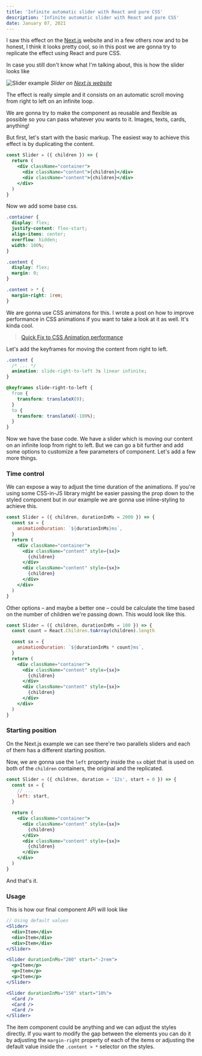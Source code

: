 ```yaml
---
title: 'Infinite automatic slider with React and pure CSS'
description: 'Infinite automatic slider with React and pure CSS'
date: January 07, 2021
---
```


I saw this effect on the [Next.js](https://nextjs.org/) website and in a few others now and to be honest, I think it looks pretty cool, so in this post we are gonna try to replicate the effect using React and pure CSS.

In case you still don't know what I'm talking about, this is how the slider looks like

![Slider example](https://res.cloudinary.com/dliiwavlg/image/upload/v1615160247/slider_twjtwo.gif)
_Slider on [Next.js website](https://nextjs.org/)_

The effect is really simple and it consists on an automatic scroll moving from right to left on an infinite loop.

We are gonna try to make the component as reusable and flexible as possible so you can pass whatever you wants to it. Images, texts, cards, anything!

But first, let's start with the basic markup. The easiest way to achieve this effect is by duplicating the content.

```jsx
const Slider = ({ children }) => {
  return (
    <div className="container">
      <div className="content">{children}</div>
      <div className="content">{children}</div>
    </div>
  )
}
```

Now we add some base css.

```css
.container {
  display: flex;
  justify-content: flex-start;
  align-items: center;
  overflow: hidden;
  width: 100%;
}

.content {
  display: flex;
  margin: 0;
}

.content > * {
  margin-right: 1rem;
}
```

We are gonna use CSS animatons for this. I wrote a post on how to improve performance in CSS animations if you want to take a look at it as well. It's kinda cool.

> [Quick Fix to CSS Animation performance](https://edgarlr.com/articles/quick-fix-to-css-animation-performance)

Let's add the keyframes for moving the content from right to left.

```css
.content {
  /* ... */
  animation: slide-right-to-left 3s linear infinite;
}

@keyframes slide-right-to-left {
  from {
    transform: translateX(0);
  }
  to {
    transform: translateX(-100%);
  }
}
```

Now we have the base code. We have a slider which is moving our content on an infinite loop from right to left. But we can go a bit further and add some options to customize a few parameters of component. Let's add a few more things.

### Time control

We can expose a way to adjust the time duration of the animations. If you're using some CSS-in-JS library might be easier passing the prop down to the styled component but in our example we are gonna use inline-styling to achieve this.

```jsx
const Slider = ({ children, durationInMs = 2000 }) => {
  const sx = {
    animationDuration: `${durationInMs}ms`,
  }
  return (
    <div className="container">
      <div className="content" style={sx}>
        {children}
      </div>
      <div className="content" style={sx}>
        {children}
      </div>
    </div>
  )
}
```

Other options – and maybe a better one – could be calculate the time based on the number of children we're passing down. This would look like this.

```jsx
const Slider = ({ children, durationInMs = 100 }) => {
  const count = React.Children.toArray(children).length

  const sx = {
    animationDuration: `${durationInMs * count}ms`,
  }
  return (
    <div className="container">
      <div className="content" style={sx}>
        {children}
      </div>
      <div className="content" style={sx}>
        {children}
      </div>
    </div>
  )
}
```

### Starting position

On the Next.js example we can see there're two parallels sliders and each of them has a different starting position.

Now, we are gonna use the `left` property inside the `sx` objet that is used on both of the `children` containers, the original and the replicated.

```jsx
const Slider = ({ children, duration = '12s', start = 0 }) => {
  const sx = {
    // ...
    left: start,
  }

  return (
    <div className="container">
      <div className="content" style={sx}>
        {children}
      </div>
      <div className="content" style={sx}>
        {children}
      </div>
    </div>
  )
}
```

And that's it.

### Usage

This is how our final component API will look like

```jsx
// Using default values
<Slider>
  <div>Item</div>
  <div>Item</div>
  <div>Item</div>
</Slider>

<Slider durationInMs="200" start="-2rem">
  <p>Item</p>
  <p>Item</p>
  <p>Item</p>
</Slider>

<Slider durationInMs="150" start="10%">
  <Card />
  <Card />
  <Card />
</Slider>
```

The item component could be anything and we can adjust the styles directly. If you want to modify the gap between the elements you can do it by adjusting the `margin-right` property of each of the items or adjusting the default value inside the `.content > *` selector on the styles.
